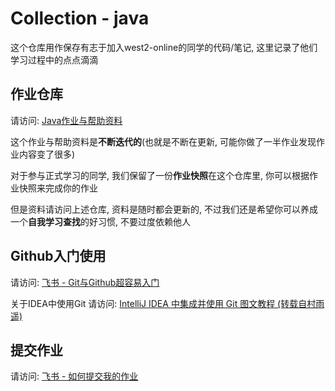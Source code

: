 # Collection - java
这个仓库用作保存有志于加入west2-online的同学的代码/笔记, 这里记录了他们学习过程中的点点滴滴

## 作业仓库

请访问: [Java作业与帮助资料](https://github.com/west2-online/learn-java)

这个作业与帮助资料是**不断迭代的**(也就是不断在更新, 可能你做了一半作业发现作业内容变了很多)

对于参与正式学习的同学, 我们保留了一份**作业快照**在这个仓库里, 你可以根据作业快照来完成你的作业

但是资料请访问上述仓库, 资料是随时都会更新的, 不过我们还是希望你可以养成一个**自我学习查找**的好习惯, 不要过度依赖他人

## Github入门使用

请访问: [飞书 - Git与Github超容易入门](https://west2-online.feishu.cn/wiki/Lsz9w3CiGinXzgkevtmceHZknrf) 

关于IDEA中使用Git 请访问: [IntelliJ IDEA 中集成并使用 Git 图文教程 (转载自村雨遥)](https://cloud.tencent.com/developer/article/1936860)

## 提交作业

请访问: [飞书 - 如何提交我的作业](https://west2-online.feishu.cn/wiki/Zvqow0CUxig3iWkWQgBcHp4AnHe)
